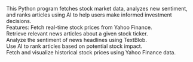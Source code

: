 This Python program fetches stock market data, analyzes new sentiment, and ranks articles using AI to help users make informed investment decisions. <br/>
Features:
Fetch real-time stock prices from Yahoo Finance. <br/>
Retrieve relevant news articles about a given stock ticker. <br/>
Analyze the sentiment of news headlines using TextBlob. <br/>
Use AI to rank articles based on potential stock impact. <br/>
Fetch and visualize historical stock prices using Yahoo Finance data.
